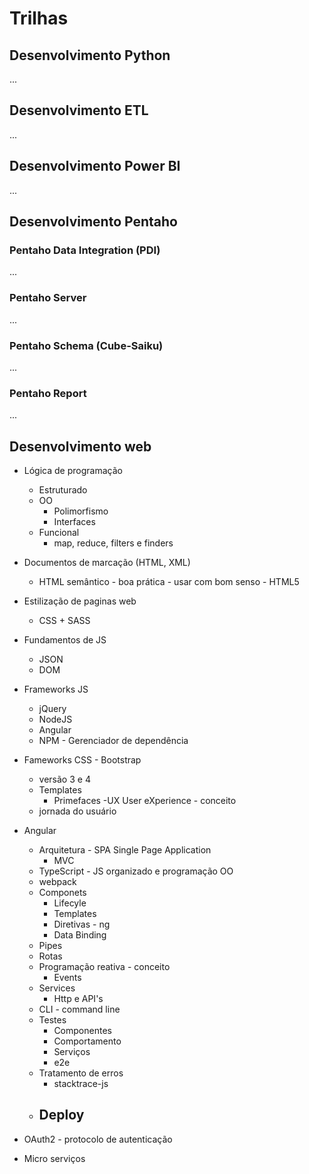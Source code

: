 # Trilhas

## Desenvolvimento Python
...

## Desenvolvimento ETL
...

## Desenvolvimento Power BI
...

## Desenvolvimento Pentaho

### Pentaho Data Integration (PDI)
...
### Pentaho Server
...
### Pentaho Schema (Cube-Saiku)
...
### Pentaho Report
...

## Desenvolvimento web

- Lógica de programação
  - Estruturado 
  - OO
    - Polimorfismo
    - Interfaces
  - Funcional
    - map, reduce, filters e finders
- Documentos de marcação (HTML, XML)
  - HTML semântico - boa prática - usar com bom senso - HTML5
- Estilização de paginas web
  - CSS + SASS
- Fundamentos de JS
  - JSON
  - DOM
- Frameworks JS
  - jQuery
  - NodeJS
  - Angular
  - NPM - Gerenciador de dependência
- Fameworks CSS - Bootstrap
  - versão 3 e 4
  - Templates 
    - Primefaces
-UX User eXperience - conceito
  - jornada do usuário

- Angular
  - Arquitetura - SPA Single Page Application
    - MVC
  - TypeScript - JS organizado e programação OO
  - webpack
  - Componets
    - Lifecyle
    - Templates
    - Diretivas - ng
    - Data Binding
  - Pipes
  - Rotas 
  - Programação reativa - conceito
    - Events
  - Services
    - Http e API's
  - CLI - command line
  - Testes
    - Componentes
    - Comportamento
    - Serviços
    - e2e
  - Tratamento de erros
    - stacktrace-js
  - Deploy
    - 

- OAuth2 - protocolo de autenticação

- Micro serviços
  